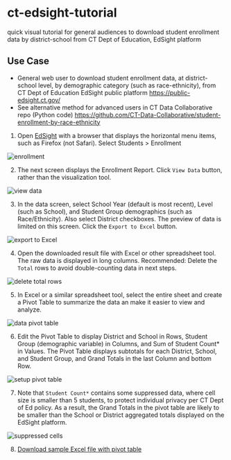 # ct-edsight-tutorial
quick visual tutorial for general audiences to download student enrollment data by district-school from CT Dept of Education, EdSight platform

## Use Case
- General web user to download student enrollment data, at district-school level, by demographic category (such as race-ethnicity), from CT Dept of Education EdSight public platform <https://public-edsight.ct.gov/>
- See alternative method for advanced users in CT Data Collaborative repo (Python code) <https://github.com/CT-Data-Collaborative/student-enrollment-by-race-ethnicity>

1. Open [EdSight](https://public-edsight.ct.gov/) with a browser that displays the horizontal menu items, such as Firefox (not Safari). Select Students > Enrollment

![enrollment](1-edsight-enrollment.jpeg)

2. The next screen displays the Enrollment Report. Click `View Data` button, rather than the visualization tool.

![view data](2-view-data.jpeg)

3. In the data screen, select School Year (default is most recent), Level (such as School), and Student Group demographics (such as Race/Ethnicity). Also select District checkboxes. The preview of data is limited on this screen. Click the `Export to Excel` button.

![export to Excel](3-select-export-to-excel.jpeg)

4. Open the downloaded result file with Excel or other spreadsheet tool. The raw data is displayed in long columns. Recommended: Delete the `Total` rows to avoid double-counting data in next steps.    

![delete total rows](4-delete-total-rows.jpeg)

5. In Excel or a similar spreadsheet tool, select the entire sheet and create a Pivot Table to summarize the data an make it easier to view and analyze.

![data pivot table](5-data-pivot-table.jpeg)

6. Edit the Pivot Table to display District and School in Rows, Student Group (demographic variable) in Columns, and Sum of Student Count* in Values. The Pivot Table displays subtotals for each District, School, and Student Group, and Grand Totals in the last Column and bottom Row.

![setup pivot table](6-setup-pivot.jpeg)

7. Note that `Student Count*` contains some suppressed data, where cell size is smaller than 5 students, to protect individual privacy per CT Dept of Ed policy. As a result, the Grand Totals in the pivot table are likely to be smaller than the School or District aggregated totals displayed on the EdSight platform.

![suppressed cells](7-suppressed-cells.jpeg)

8. [Download sample Excel file with pivot table](sample-ct-dist-sch-by-race-edsight-23-24.xlsx) 
